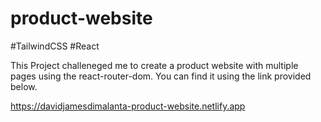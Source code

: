 # product-website

#TailwindCSS #React

This Project challeneged me to create a product website with multiple pages using the react-router-dom. You can find it using the link provided below.

https://davidjamesdimalanta-product-website.netlify.app
